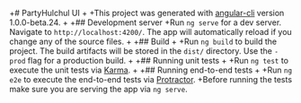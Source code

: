 +# PartyHulchul UI
+
+This project was generated with [angular-cli](https://github.com/angular/angular-cli) version 1.0.0-beta.24.
+
+## Development server
+Run `ng serve` for a dev server. Navigate to `http://localhost:4200/`. The app will automatically reload if you change any of the source files.
+
+## Build
+
+Run `ng build` to build the project. The build artifacts will be stored in the `dist/` directory. Use the `-prod` flag for a production build.
+
+## Running unit tests
+
+Run `ng test` to execute the unit tests via [Karma](https://karma-runner.github.io).
+
+## Running end-to-end tests
+
+Run `ng e2e` to execute the end-to-end tests via [Protractor](http://www.protractortest.org/).
+Before running the tests make sure you are serving the app via `ng serve`.
